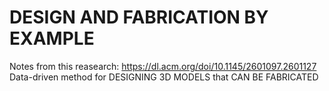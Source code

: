 # DESIGN AND FABRICATION BY EXAMPLE
Notes from this reasearch: https://dl.acm.org/doi/10.1145/2601097.2601127
Data-driven method for DESIGNING 3D MODELS that CAN BE FABRICATED